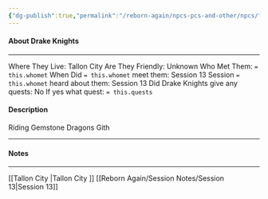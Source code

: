 ```yaml
---
{"dg-publish":true,"permalink":"/reborn-again/npcs-pcs-and-other/npcs/friendly/drake-knights/"}
---
```



#### About Drake Knights
---
Where They Live: Tallon City 
Are They Friendly: Unknown
Who Met Them: `= this.whomet`
When Did `= this.whomet` meet them: Session 13
Session `= this.whomet` heard about them: Session 13
Did Drake Knights give any quests: No
	If yes what quest: `= this.quests`


#### Description
Riding Gemstone Dragons 
Gith 

---

#### Notes
---
[[Tallon City \|Tallon City ]]
[[Reborn Again/Session Notes/Session 13\|Session 13]]


